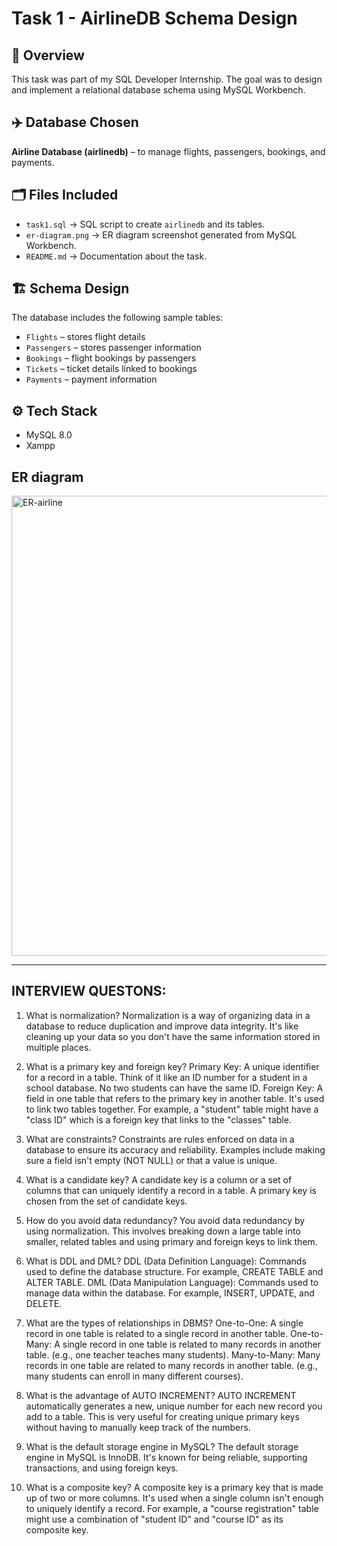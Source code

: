 # Task 1 - AirlineDB Schema Design

## 📌 Overview
This task was part of my SQL Developer Internship. The goal was to design and 
implement a relational database schema using MySQL Workbench.

## ✈️ Database Chosen
**Airline Database (airlinedb)** – to manage flights, passengers, bookings, and payments.

## 🗂️ Files Included
- `task1.sql` → SQL script to create `airlinedb` and its tables.
- `er-diagram.png` → ER diagram screenshot generated from MySQL Workbench.
- `README.md` → Documentation about the task.

## 🏗️ Schema Design
The database includes the following sample tables:
- `Flights` – stores flight details
- `Passengers` – stores passenger information
- `Bookings` – flight bookings by passengers
- `Tickets` – ticket details linked to bookings
- `Payments` – payment information

## ⚙️ Tech Stack
- MySQL 8.0
- Xampp


 ## ER diagram
<img width="1822" height="736" alt="ER-airline" src="https://github.com/user-attachments/assets/350431c3-c979-4f51-a3ba-3e7cc0ab9b1f" />

---
## INTERVIEW QUESTONS:
1. What is normalization?
Normalization is a way of organizing data in a database to reduce duplication and improve data integrity. It's like cleaning up your data so you don't have the same information stored in multiple places.

2. What is a primary key and foreign key?
Primary Key: A unique identifier for a record in a table. Think of it like an ID number for a student in a school database. No two students can have the same ID.
Foreign Key: A field in one table that refers to the primary key in another table. It's used to link two tables together. For example, a "student" table might have a "class ID" which is a foreign key that links to the "classes" table.

3. What are constraints?
Constraints are rules enforced on data in a database to ensure its accuracy and reliability. Examples include making sure a field isn't empty (NOT NULL) or that a value is unique.

4. What is a candidate key?
A candidate key is a column or a set of columns that can uniquely identify a record in a table. A primary key is chosen from the set of candidate keys.

5. How do you avoid data redundancy?
You avoid data redundancy by using normalization. This involves breaking down a large table into smaller, related tables and using primary and foreign keys to link them.

6. What is DDL and DML?
DDL (Data Definition Language): Commands used to define the database structure. For example, CREATE TABLE and ALTER TABLE.
DML (Data Manipulation Language): Commands used to manage data within the database. For example, INSERT, UPDATE, and DELETE.

7. What are the types of relationships in DBMS?
One-to-One: A single record in one table is related to a single record in another table.
One-to-Many: A single record in one table is related to many records in another table. (e.g., one teacher teaches many students).
Many-to-Many: Many records in one table are related to many records in another table. (e.g., many students can enroll in many different courses).

8. What is the advantage of AUTO INCREMENT?
AUTO INCREMENT automatically generates a new, unique number for each new record you add to a table. This is very useful for creating unique primary keys without having to manually keep track of the numbers.

9. What is the default storage engine in MySQL?
The default storage engine in MySQL is InnoDB. It's known for being reliable, supporting transactions, and using foreign keys.

10. What is a composite key?
A composite key is a primary key that is made up of two or more columns. It's used when a single column isn't enough to uniquely identify a record. For example, a "course registration" table might use a combination of "student ID" and "course ID" as its composite key.
